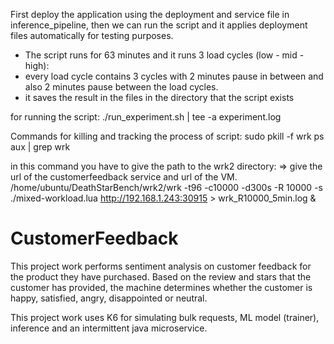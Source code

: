 First deploy the application using the deployment and service file in inference_pipeline, then we can run the script and it applies deployment files automatically for testing purposes. 

- The script runs for 63 minutes and it runs 3 load cycles (low - mid - high):
- every load cycle contains 3 cycles with 2 minutes pause in between and also 2 minutes pause between the load cycles.
- it saves the result in the files in the directory that the script exists

for running the script: 
./run_experiment.sh | tee -a experiment.log

Commands for killing and tracking the process of script: 
sudo pkill -f wrk
ps aux | grep wrk

in this command you have to give the path to the wrk2 directory: => give the url of the customerfeedback service and url of the VM. 
/home/ubuntu/DeathStarBench/wrk2/wrk -t96 -c10000 -d300s -R 10000 -s ./mixed-workload.lua http://192.168.1.243:30915 > wrk_R10000_5min.log &


# CustomerFeedback
This project work performs sentiment analysis on customer feedback for the product they have purchased.
Based on the review and stars that the customer has provided, the machine determines whether the customer is happy,
satisfied, angry, disappointed or neutral.

This project work uses K6 for simulating bulk requests, ML model (trainer), inference and an intermittent java microservice. 

